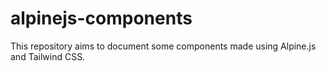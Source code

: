 # alpinejs-components

This repository aims to document some components made using Alpine.js and Tailwind CSS.

